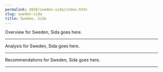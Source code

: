 ```yaml
---
permalink: 2018/sweden-sida/index.html
slug: sweden-sida
title: Sweden, Sida
---
```


Overview for Sweden, Sida goes here.

---

Analysis for Sweden, Sida goes here.

---

Recommendations for Sweden, Sida goes here.

---
